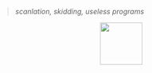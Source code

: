 > *scanlation, skidding, useless programs*

<div align="center">
<img src="https://count.getloli.com/@ui?name=ui&theme=original-old&padding=4" height="85">
</div>
